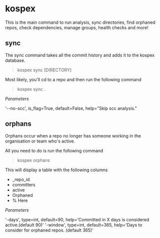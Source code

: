 # kospex

This is the main command to run analysis, sync directories, find orphaned repos, check dependencies, manage groups, health checks and more!

## sync

The sync command takes all the commit history and adds it to the kospex database.

> kospex sync [DIRECTORY]

Most likely, you'll cd to a repo and then run the following command

> kospex sync .


*Parameters*

'--no-scc', is_flag=True, default=False, help="Skip scc analysis."

## orphans

Orphans occur when a repo no longer has someone working in the organisation or team who's active. 

All you need to do is run the following command

> kospex orphans

This will display a table with the following columns
 - _repo_id
 - committers
 - active
 - Orphaned
 - % Here

*Parameters*


'-days', type=int, default=90, help='Committed in X days is considered active.(default 90)'
'-window', type=int, default=365, help='Days to consider for orphaned repos. (default 365)'
 



